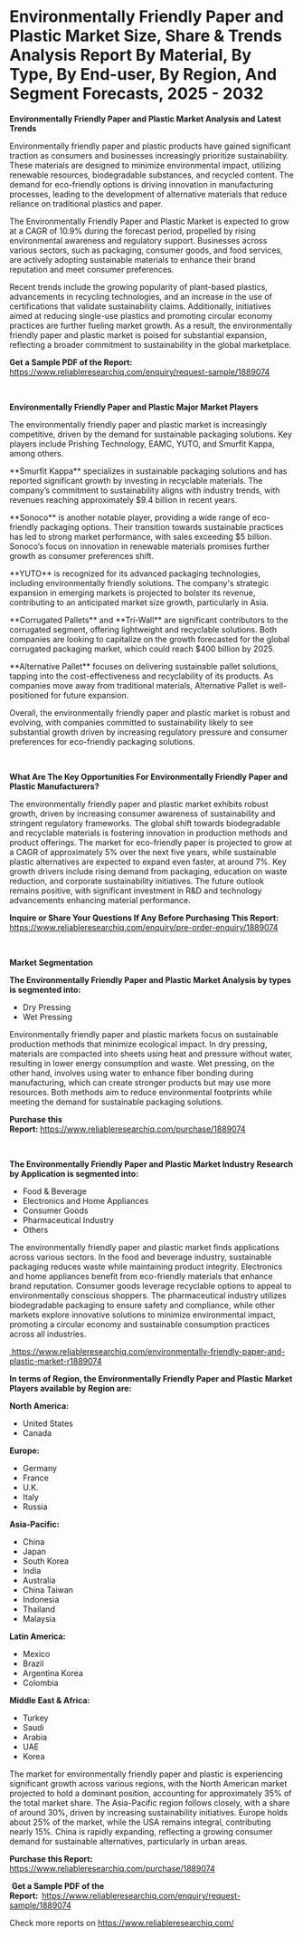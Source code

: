 <p><h1>Environmentally Friendly Paper and Plastic Market Size, Share & Trends Analysis Report By Material, By Type, By End-user, By Region, And Segment Forecasts, 2025 - 2032</h1></p><p><strong>Environmentally Friendly Paper and Plastic Market Analysis and Latest Trends</strong></p>
<p><p>Environmentally friendly paper and plastic products have gained significant traction as consumers and businesses increasingly prioritize sustainability. These materials are designed to minimize environmental impact, utilizing renewable resources, biodegradable substances, and recycled content. The demand for eco-friendly options is driving innovation in manufacturing processes, leading to the development of alternative materials that reduce reliance on traditional plastics and paper.</p><p>The Environmentally Friendly Paper and Plastic Market is expected to grow at a CAGR of 10.9% during the forecast period, propelled by rising environmental awareness and regulatory support. Businesses across various sectors, such as packaging, consumer goods, and food services, are actively adopting sustainable materials to enhance their brand reputation and meet consumer preferences. </p><p>Recent trends include the growing popularity of plant-based plastics, advancements in recycling technologies, and an increase in the use of certifications that validate sustainability claims. Additionally, initiatives aimed at reducing single-use plastics and promoting circular economy practices are further fueling market growth. As a result, the environmentally friendly paper and plastic market is poised for substantial expansion, reflecting a broader commitment to sustainability in the global marketplace.</p></p>
<p><strong>Get a Sample PDF of the Report:&nbsp;</strong> <a href="https://www.reliableresearchiq.com/enquiry/request-sample/1889074?utm_campaign=1088&utm_medium=2&utm_source=Github&utm_content=ia&utm_term=14012025&utm_id=environmentally-friendly-paper-and-plastic">https://www.reliableresearchiq.com/enquiry/request-sample/1889074</a></p>
<p>&nbsp;</p>
<p><strong>Environmentally Friendly Paper and Plastic Major Market Players</strong></p>
<p><p>The environmentally friendly paper and plastic market is increasingly competitive, driven by the demand for sustainable packaging solutions. Key players include Prishing Technology, EAMC, YUTO, and Smurfit Kappa, among others.</p><p>**Smurfit Kappa** specializes in sustainable packaging solutions and has reported significant growth by investing in recyclable materials. The company’s commitment to sustainability aligns with industry trends, with revenues reaching approximately $9.4 billion in recent years. </p><p>**Sonoco** is another notable player, providing a wide range of eco-friendly packaging options. Their transition towards sustainable practices has led to strong market performance, with sales exceeding $5 billion. Sonoco’s focus on innovation in renewable materials promises further growth as consumer preferences shift.</p><p>**YUTO** is recognized for its advanced packaging technologies, including environmentally friendly solutions. The company's strategic expansion in emerging markets is projected to bolster its revenue, contributing to an anticipated market size growth, particularly in Asia.</p><p>**Corrugated Pallets** and **Tri-Wall** are significant contributors to the corrugated segment, offering lightweight and recyclable solutions. Both companies are looking to capitalize on the growth forecasted for the global corrugated packaging market, which could reach $400 billion by 2025.</p><p>**Alternative Pallet** focuses on delivering sustainable pallet solutions, tapping into the cost-effectiveness and recyclability of its products. As companies move away from traditional materials, Alternative Pallet is well-positioned for future expansion.</p><p>Overall, the environmentally friendly paper and plastic market is robust and evolving, with companies committed to sustainability likely to see substantial growth driven by increasing regulatory pressure and consumer preferences for eco-friendly packaging solutions.</p></p>
<p>&nbsp;</p>
<p><strong>What Are The Key Opportunities For Environmentally Friendly Paper and Plastic Manufacturers?</strong></p>
<p><p>The environmentally friendly paper and plastic market exhibits robust growth, driven by increasing consumer awareness of sustainability and stringent regulatory frameworks. The global shift towards biodegradable and recyclable materials is fostering innovation in production methods and product offerings. The market for eco-friendly paper is projected to grow at a CAGR of approximately 5% over the next five years, while sustainable plastic alternatives are expected to expand even faster, at around 7%. Key growth drivers include rising demand from packaging, education on waste reduction, and corporate sustainability initiatives. The future outlook remains positive, with significant investment in R&D and technology advancements enhancing material performance.</p></p>
<p><strong>Inquire or Share Your Questions If Any Before Purchasing This Report:</strong> <a href="https://www.reliableresearchiq.com/enquiry/pre-order-enquiry/1889074?utm_campaign=1088&utm_medium=2&utm_source=Github&utm_content=ia&utm_term=14012025&utm_id=environmentally-friendly-paper-and-plastic">https://www.reliableresearchiq.com/enquiry/pre-order-enquiry/1889074</a></p>
<p>&nbsp;</p>
<p><strong>Market Segmentation</strong></p>
<p><strong>The Environmentally Friendly Paper and Plastic Market Analysis by types is segmented into:</strong></p>
<p><ul><li>Dry Pressing</li><li>Wet Pressing</li></ul></p>
<p><p>Environmentally friendly paper and plastic markets focus on sustainable production methods that minimize ecological impact. In dry pressing, materials are compacted into sheets using heat and pressure without water, resulting in lower energy consumption and waste. Wet pressing, on the other hand, involves using water to enhance fiber bonding during manufacturing, which can create stronger products but may use more resources. Both methods aim to reduce environmental footprints while meeting the demand for sustainable packaging solutions.</p></p>
<p><strong>Purchase this Report:&nbsp;</strong><a href="https://www.reliableresearchiq.com/purchase/1889074?utm_campaign=1088&utm_medium=2&utm_source=Github&utm_content=ia&utm_term=14012025&utm_id=environmentally-friendly-paper-and-plastic">https://www.reliableresearchiq.com/purchase/1889074</a></p>
<p>&nbsp;</p>
<p><strong>The Environmentally Friendly Paper and Plastic Market Industry Research by Application is segmented into:</strong></p>
<p><ul><li>Food & Beverage</li><li>Electronics and Home Appliances</li><li>Consumer Goods</li><li>Pharmaceutical Industry</li><li>Others</li></ul></p>
<p><p>The environmentally friendly paper and plastic market finds applications across various sectors. In the food and beverage industry, sustainable packaging reduces waste while maintaining product integrity. Electronics and home appliances benefit from eco-friendly materials that enhance brand reputation. Consumer goods leverage recyclable options to appeal to environmentally conscious shoppers. The pharmaceutical industry utilizes biodegradable packaging to ensure safety and compliance, while other markets explore innovative solutions to minimize environmental impact, promoting a circular economy and sustainable consumption practices across all industries.</p></p>
<p><a href="https://www.reliableresearchiq.com/environmentally-friendly-paper-and-plastic-market-r1889074?utm_campaign=1088&utm_medium=2&utm_source=Github&utm_content=ia&utm_term=14012025&utm_id=environmentally-friendly-paper-and-plastic">&nbsp;https://www.reliableresearchiq.com/environmentally-friendly-paper-and-plastic-market-r1889074</a></p>
<p><strong>In terms of Region, the Environmentally Friendly Paper and Plastic Market Players available by Region are:</strong></p>
<p>
    <p> <strong> North America: </strong>
        <ul>
            <li>United States</li>
            <li>Canada</li>
        </ul>
        </p> 
    <p> <strong> Europe: </strong>
        <ul>
            <li>Germany</li>
            <li>France</li>
            <li>U.K.</li>
            <li>Italy</li>
            <li>Russia</li>
        </ul>
        </p> 
    <p> <strong> Asia-Pacific: </strong>
        <ul>
            <li>China</li>
            <li>Japan</li>
            <li>South Korea</li>
            <li>India</li>
            <li>Australia</li>
            <li>China Taiwan</li>
            <li>Indonesia</li>
            <li>Thailand</li>
            <li>Malaysia</li>
        </ul>
        </p> 
    <p> <strong> Latin America: </strong>
        <ul>
            <li>Mexico</li>
            <li>Brazil</li>
            <li>Argentina Korea</li>
            <li>Colombia</li>
        </ul>
        </p> 
    <p> <strong> Middle East & Africa: </strong>
        <ul>
            <li>Turkey</li>
            <li>Saudi</li>
            <li>Arabia</li>
            <li>UAE</li>
            <li>Korea</li>
        </ul>
    </p>
    </p>
<p><p>The market for environmentally friendly paper and plastic is experiencing significant growth across various regions, with the North American market projected to hold a dominant position, accounting for approximately 35% of the total market share. The Asia-Pacific region follows closely, with a share of around 30%, driven by increasing sustainability initiatives. Europe holds about 25% of the market, while the USA remains integral, contributing nearly 15%. China is rapidly expanding, reflecting a growing consumer demand for sustainable alternatives, particularly in urban areas.</p></p>
<p><strong>Purchase this Report: </strong><a href="https://www.reliableresearchiq.com/purchase/1889074?utm_campaign=1088&utm_medium=2&utm_source=Github&utm_content=ia&utm_term=14012025&utm_id=environmentally-friendly-paper-and-plastic">https://www.reliableresearchiq.com/purchase/1889074</a></p>
<p>&nbsp;<strong>Get a Sample PDF of the Report:&nbsp;&nbsp;</strong><a href="https://www.reliableresearchiq.com/enquiry/request-sample/1889074?utm_campaign=1088&utm_medium=2&utm_source=Github&utm_content=ia&utm_term=14012025&utm_id=environmentally-friendly-paper-and-plastic">https://www.reliableresearchiq.com/enquiry/request-sample/1889074</a></p>
<p><strong></strong></p>
<p>Check more reports on <a href="https://www.reliableresearchiq.com/?utm_campaign=1088&utm_medium=2&utm_source=Github&utm_content=ia&utm_term=14012025&utm_id=environmentally-friendly-paper-and-plastic">https://www.reliableresearchiq.com/</a></p>